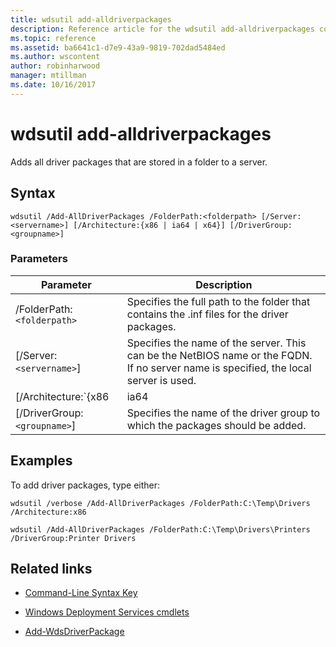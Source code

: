 ```yaml
---
title: wdsutil add-alldriverpackages
description: Reference article for the wdsutil add-alldriverpackages command, which adds all driver packages that are stored in a folder to a server.
ms.topic: reference
ms.assetid: ba6641c1-d7e9-43a9-9819-702dad5484ed
ms.author: wscontent
author: robinharwood
manager: mtillman
ms.date: 10/16/2017
---
```


# wdsutil add-alldriverpackages

Adds all driver packages that are stored in a folder to a server.

## Syntax

```
wdsutil /Add-AllDriverPackages /FolderPath:<folderpath> [/Server:<servername>] [/Architecture:{x86 | ia64 | x64}] [/DriverGroup:<groupname>]
```

### Parameters

| Parameter | Description |
|--|--|
| /FolderPath:`<folderpath>` | Specifies the full path to the folder that contains the .inf files for the driver packages. |
| [/Server:`<servername>`] | Specifies the name of the server. This can be the NetBIOS name or the FQDN. If no server name is specified, the local server is used. |
| [/Architecture:`{x86|ia64|x64}`] | Specifies the architecture type for the driver package. |
| [/DriverGroup:`<groupname>`] | Specifies the name of the driver group to which the packages should be added. |

## Examples

To add driver packages, type either:

```
wdsutil /verbose /Add-AllDriverPackages /FolderPath:C:\Temp\Drivers /Architecture:x86
```

```
wdsutil /Add-AllDriverPackages /FolderPath:C:\Temp\Drivers\Printers /DriverGroup:Printer Drivers
```

## Related links

- [Command-Line Syntax Key](command-line-syntax-key.md)

- [Windows Deployment Services cmdlets](/powershell/module/wds)

- [Add-WdsDriverPackage](/powershell/module/wds/add-wdsdriverpackage)
